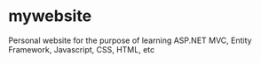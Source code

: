 # mywebsite
Personal website for the purpose of learning ASP.NET MVC, Entity Framework, Javascript, CSS, HTML, etc
